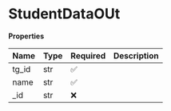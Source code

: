 # StudentDataOUt

**Properties**

| Name  | Type | Required | Description |
| :---- | :--- | :------- | :---------- |
| tg_id | str  | ✅       |             |
| name  | str  | ✅       |             |
| \_id  | str  | ❌       |             |

<!-- This file was generated by liblab | https://liblab.com/ -->
